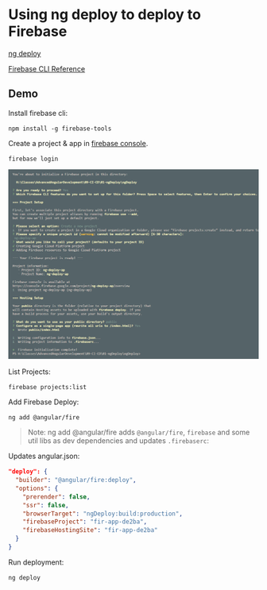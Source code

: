 # Using ng deploy to deploy to Firebase

[ng deploy](https://angular.io/cli/deploy)

[Firebase CLI Reference](https://firebase.google.com/docs/cli)

## Demo

Install firebase cli:

```
npm install -g firebase-tools
```

Create a project & app in [firebase console](https://console.firebase.google.com/).

```
firebase login
```

![firebase-deploy](_images/firebase-deploy.png)

List Projects:

```
firebase projects:list
```

Add Firebase Deploy:

```
ng add @angular/fire
```

> Note: ng add @angular/fire adds `@angular/fire`, `firebase` and some util libs as dev dependencies and updates `.firebaserc`:

Updates angular.json:

```json
"deploy": {
  "builder": "@angular/fire:deploy",
  "options": {
    "prerender": false,
    "ssr": false,
    "browserTarget": "ngDeploy:build:production",
    "firebaseProject": "fir-app-de2ba",
    "firebaseHostingSite": "fir-app-de2ba"
  }
}
```

Run deployment:

```
ng deploy
```
